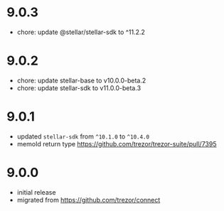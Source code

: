 # 9.0.3

-   chore: update @stellar/stellar-sdk to ^11.2.2

# 9.0.2

-   chore: update stellar-base to v10.0.0-beta.2
-   chore: update stellar-sdk to v11.0.0-beta.3

# 9.0.1

-   updated `stellar-sdk` from `^10.1.0` to `^10.4.0`
-   memoId return type https://github.com/trezor/trezor-suite/pull/7395

# 9.0.0

-   initial release
-   migrated from https://github.com/trezor/connect
